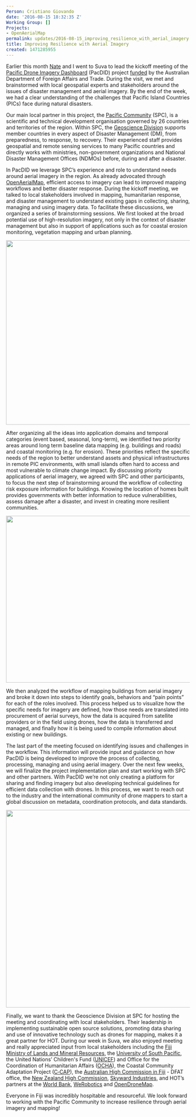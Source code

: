 ```yaml
---
Person: Cristiano Giovando
date: '2016-08-15 18:32:35 Z'
Working Group: []
Projects:
- OpenAerialMap
permalink: updates/2016-08-15_improving_resilience_with_aerial_imagery
title: Improving Resilience with Aerial Imagery
created: 1471285955
---
```

<p>Earlier this month <a href="https://twitter.com/nas_smith" target="_blank">Nate</a> and I went to Suva to lead the kickoff meeting of the <a href="https://hotosm.org/updates/2016-07-20_hot_launches_new_pacdid_drone_imagery_project" target="_blank">Pacific Drone Imagery Dashboard</a> (PacDID) project <a href="http://pacifichumanitarianchallenge.org/announcing-the-winners-of-the-pacific-humanitarian-challenge/" target="_blank">funded</a> by the Australian Department of Foreign Affairs and Trade. During the visit, we met and brainstormed with local geospatial experts and stakeholders around the issues of disaster management and aerial imagery. By the end of the week, we had a clear understanding of the challenges that Pacific Island Countries (PICs) face during natural disasters.</p><p><!--break--></p><p>Our main local partner in this project, the <a href="http://www.spc.int/" target="_blank">Pacific Community</a> (SPC), is a scientific and technical development organisation governed by 26 countries and territories of the region. Within SPC, the <a href="http://gsd.spc.int/" target="_blank">Geoscience Division</a> supports member countries in every aspect of Disaster Management (DM), from preparedness, to response, to recovery. Their experienced staff provides geospatial and remote sensing services to many Pacific countries and directly works with ministries, non-government organizations and National Disaster Management Offices (NDMOs) before, during and after a disaster.</p><p>In PacDID we leverage SPC’s experience and role to understand needs around aerial imagery in the region. As already advocated through <a href="http://openaerialmap.org/" target="_blank">OpenAerialMap</a>, efficient access to imagery can lead to improved mapping workflows and better disaster response. During the kickoff meeting, we talked to local stakeholders involved in mapping, humanitarian response, and disaster management to understand existing gaps in collecting, sharing, managing and using imagery data. To facilitate these discussions, we organized a series of brainstorming sessions. We first looked at the broad potential use of high-resolution imagery, not only in the context of disaster management but also in support of applications such as for coastal erosion monitoring, vegetation mapping and urban planning.</p><p><img src="/sites/default/files/Fiji-Meeting.jpg" alt="" width="1024" height="504"></p><p>After organizing all the ideas into application domains and temporal categories (event based, seasonal, long-term), we identified two priority areas around long term baseline data mapping (e.g. buildings and roads) and coastal monitoring (e.g. for erosion). These priorities reflect the specific needs of the region to better understand assets and physical infrastructures in remote PIC environments, with small islands often hard to access and most vulnerable to climate change impact. By discussing priority applications of aerial imagery, we agreed with SPC and other participants, to focus the next step of brainstorming around the workflow of collecting risk exposure information for buildings. Knowing the location of homes built provides governments with better information to reduce vulnerabilities, assess damage after a disaster, and invest in creating more resilient communities.</p><p><img src="/sites/default/files/Fiji-Board.jpg" alt="" width="1024" height="456"></p><p>We then analyzed the workflow of mapping buildings from aerial imagery and broke it down into steps to identify goals, behaviors and “pain points” for each of the roles involved. This process helped us to visualize how the specific needs for imagery are defined, how those needs are translated into procurement of aerial surveys, how the data is acquired from satellite providers or in the field using drones, how the data is transferred and managed, and finally how it is being used to compile information about existing or new buildings.</p><p>The last part of the meeting focused on identifying issues and challenges in the workflow. This information will provide input and guidance on how PacDID is being developed to improve the process of collecting, processing, managing and using aerial imagery. Over the next few weeks, we will finalize the project implementation plan and start working with SPC and other partners. With PacDID we’re not only creating a platform for sharing and finding imagery but also developing technical guidelines for efficient data collection with drones. In this process, we want to reach out to the industry and the international community of drone mappers to start a global discussion on metadata, coordination protocols, and data standards.</p><p><img src="/sites/default/files/Fiji-Aerial.jpg" alt="" width="1024" height="540"></p><p>Finally, we want to thank the Geoscience Division at SPC for hosting the meeting and coordinating with local stakeholders. Their leadership in implementing sustainable open source solutions, promoting data sharing and use of innovative technology such as drones for mapping, makes it a great partner for HOT. During our week in Suva, we also enjoyed meeting and really appreciated input from local stakeholders including the <a href="http://www.lands.gov.fj/" target="_blank">Fiji Ministry of Lands and Mineral Resources</a>, the <a href="https://www.usp.ac.fj/" target="_blank">University of South Pacific</a>, the United Nations’ Children's Fund (<a href="http://www.unicef.org/pacificislands/">UNICEF</a>) and Office for the Coordination of Humanitarian Affairs (<a href="http://www.unocha.org/rop" target="_blank">OCHA</a>), the Coastal Community Adaptation Project (<a href="http://pace.usp.ac.fj/usaid/CCAP.aspx" target="_blank">C‑CAP</a>), the <a href="http://fiji.embassy.gov.au/" target="_blank">Australian High Commission in Fiji</a> - DFAT office, the <a href="https://www.mfat.govt.nz/en/countries-and-regions/pacific/fiji/new-zealand-high-commission/" target="_blank">New Zealand High Commission</a>, <a href="http://skywardindustries.com/" target="_blank">Skyward Industries</a>, and HOT’s partners at the <a href="https://www.gfdrr.org/innovation-lab" target="_blank">World Bank</a>, <a href="http://werobotics.org/" target="_blank">WeRobotics</a> and <a href="http://opendronemap.github.io/odm/">OpenDroneMap</a>.</p><p>Everyone in Fiji was incredibly hospitable and resourceful. We look forward to working with the Pacific Community to increase resilience through aerial imagery and mapping!</p>
